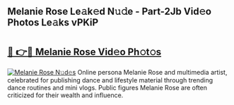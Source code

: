## Melanie Rose Le𝚊k𝚎d N𝚞𝚍e - Part-2Jb Vid𝚎o Photos Le𝚊ks vPKiP

# <h2><a href="http://fbbxzd.evod.top/?m=Melanie+Rose">🔗 👉🔴 Melanie Rose Vid𝚎o Ph𝚘t𝚘s</a></h2>

[![Melanie Rose N𝚞d𝚎s](https://i.imgur.com/8V9OHl7.gif)](http://fbbxzd.evod.top/?m=Melanie+Rose)
Online persona Melanie Rose and multimedia artist, celebrated for publishing dance and lifestyle material through trending dance routines and mini vlogs. Public figures Melanie Rose are often criticized for their wealth and influence. 
